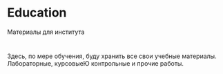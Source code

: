 # Education
Материалы для института
#
Здесь, по мере обучения, буду хранить все свои учебные материалы. Лабораторные, курсовыеЮ контрольные и прочие работы.
